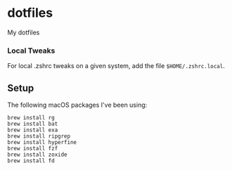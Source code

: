 dotfiles
========

My dotfiles

### Local Tweaks

For local .zshrc tweaks on a given system, add the file `$HOME/.zshrc.local`.


## Setup

The following macOS packages I've been using:

```
brew install rg
brew install bat
brew install exa
brew install ripgrep
brew install hyperfine
brew install fzf
brew install zoxide
brew install fd
```

